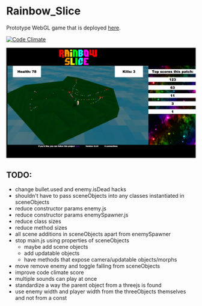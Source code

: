 Rainbow_Slice
=============

Prototype WebGL game that is deployed [here](http://www.rainbowslice.com).

[![Code Climate](https://codeclimate.com/github/SimonHFrost/Rainbow_Slice.png)](https://codeclimate.com/github/SimonHFrost/Rainbow_Slice)

![Image of RainbowSlice](rainbowslice.png)

TODO:
-----

* change bullet.used and enemy.isDead hacks
* shouldn't have to pass sceneObjects into any classes instantiated in sceneObjects
* reduce constructor params enemy.js
* reduce constructor params enemySpawner.js
* reduce class sizes
* reduce method sizes
* all scene additions in sceneObjects apart from enemySpawner
* stop main.js using properties of sceneObjects
	* maybe add scene objects
	* add updatable objects
	* have methods that expose camera/updatable objects/morphs
* move remove enemy and toggle falling from sceneObjects
* improve code climate score
* multiple sounds can play at once
* standardize a way the parent object from a threejs is found
* use enemy width and player width from the threeObjects themselves and not from a const